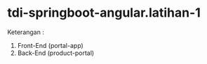 # tdi-springboot-angular.latihan-1
Keterangan :
1. Front-End (portal-app)
2. Back-End (product-portal)

